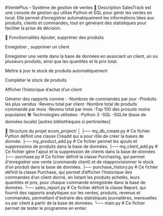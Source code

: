 #VentePlus – Système de gestion de ventes
📌 Description
SalesTrack est une console de gestion qui utilise  Python et SQL pour gérér les ventes en local. Elle permet d’enregistrer automatiquement les informations liées aux produits, clients et commandes, tout en générant des statistiques pour faciliter la prise de décision.

🚀 Fonctionnalités
Ajouter, supprimer des produits

Enregistrer , supprimer un client

Enregistrer une vente dans la base de données en associant un client, un ou plusieurs produits, ainsi que les quantités et le prix total.

Mettre à jour le stock de produits automatiquement

Compléter le stock de produits 
 
Afficher l’historique d’achat d’un client

Générer des rapports comme :
  -Nombres de commandes par jour
  -Produits les plus vendus
  -Revenu total par client
  -Nombre total de produits commandé par mois
  -Revenu total par mois
  -Top 100 des prosuits  moins populaires
🛠️ Technologies utilisées:
  -Python 3
  -SQL
  -SQLite (base de données locale)
[autres bibliothèques si pertinentes]

📂 Structure du projet
ecom_project/
│
├── my_db_create.py        # Ce fichier Python définit une classe Creadd qui a pour rôle de créer la bases de donnée.
├── my_product_add.py      # Ce fichier permet les ajouts et suppressions de produits dans la base de données.
├── my_client_add.py       # Ce fichier gère l'ajout et la suppression de clients dans la base de données
├── purchase.py            # Ce fichier définit la classe Purchasing, qui permet d'enregistrer une vente (commande client) et de réapprovisionner le stock d’un produit dans la base de données.
├── purchase_history.py    # Ce fichier définit la classe Purchase, qui permet d’afficher l’historique des commandes d’un client donné, en listant les produits achetés, leurs quantités et prix, pour chaque commande enregistrée dans la base de données.
└── sales_report.py        # Ce fichier définit la classe Report, qui fournit des rapports analytiques sur les ventes, produits, revenus et commandes, permettant d'extraire des statistiques journalières, mensuelles ou par client à partir de la base de données.
└── main.py                # Ce fichier permet de tester le programme en entier.
